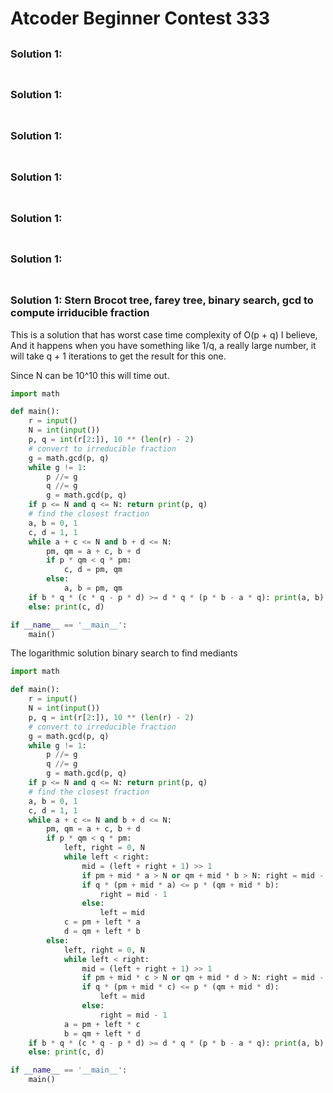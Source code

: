 # Atcoder Beginner Contest 333

## 

### Solution 1: 

```py

```

## 

### Solution 1: 

```py

```

## 

### Solution 1: 

```py

```

## 

### Solution 1: 

```py

```

## 

### Solution 1: 

```py

```

## 

### Solution 1: 

```py

```

## 

### Solution 1:  Stern Brocot tree, farey tree, binary search, gcd to compute irriducible fraction

This is a solution that has worst case time complexity of O(p + q) I believe,  And it happens when you have something like 1/q,  a really large number, it will take q + 1 iterations to get the result for this one. 

Since N can be 10^10 this will time out.

```py
import math

def main():
    r = input()
    N = int(input())
    p, q = int(r[2:]), 10 ** (len(r) - 2)
    # convert to irreducible fraction
    g = math.gcd(p, q)
    while g != 1:
        p //= g
        q //= g
        g = math.gcd(p, q)
    if p <= N and q <= N: return print(p, q)
    # find the closest fraction
    a, b = 0, 1
    c, d = 1, 1
    while a + c <= N and b + d <= N:
        pm, qm = a + c, b + d
        if p * qm < q * pm:
            c, d = pm, qm
        else:
            a, b = pm, qm
    if b * q * (c * q - p * d) >= d * q * (p * b - a * q): print(a, b)
    else: print(c, d)

if __name__ == '__main__':
    main()
```

The logarithmic solution
binary search to find mediants


```py
import math

def main():
    r = input()
    N = int(input())
    p, q = int(r[2:]), 10 ** (len(r) - 2)
    # convert to irreducible fraction
    g = math.gcd(p, q)
    while g != 1:
        p //= g
        q //= g
        g = math.gcd(p, q)
    if p <= N and q <= N: return print(p, q)
    # find the closest fraction
    a, b = 0, 1
    c, d = 1, 1
    while a + c <= N and b + d <= N:
        pm, qm = a + c, b + d
        if p * qm < q * pm:
            left, right = 0, N
            while left < right:
                mid = (left + right + 1) >> 1
                if pm + mid * a > N or qm + mid * b > N: right = mid - 1; continue
                if q * (pm + mid * a) <= p * (qm + mid * b):
                    right = mid - 1
                else:
                    left = mid
            c = pm + left * a
            d = qm + left * b
        else:
            left, right = 0, N
            while left < right:
                mid = (left + right + 1) >> 1
                if pm + mid * c > N or qm + mid * d > N: right = mid - 1; continue
                if q * (pm + mid * c) <= p * (qm + mid * d):
                    left = mid
                else:
                    right = mid - 1
            a = pm + left * c
            b = qm + left * d
    if b * q * (c * q - p * d) >= d * q * (p * b - a * q): print(a, b)
    else: print(c, d)

if __name__ == '__main__':
    main()
```

